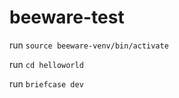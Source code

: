 # beeware-test

 run `source beeware-venv/bin/activate`

 run `cd helloworld`
 
 run `briefcase dev`
